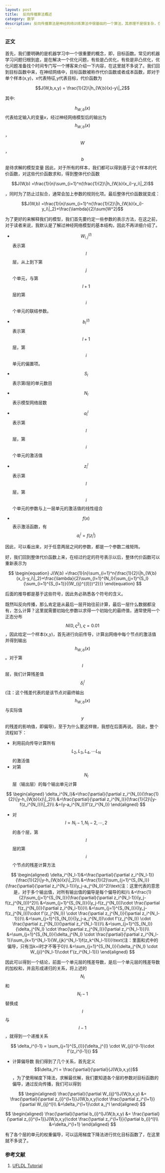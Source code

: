 ```yaml
---
layout: post
title:  反向传播算法概述
category: 数学 
description: 反向传播算法是神经网络训练算法中很基础的一个算法，其原理不是很复杂，仅仅是用了多元函数偏导的计算规则。但是网上的介绍多是描述性的介绍，因此这篇博客着重过程的推导，一步一步的来介绍所谓的反向传播算法。
---
```

### 正文
首先，我们要明确的是机器学习中一个很重要的概念，即，目标函数。常见的机器学习问题归根到底，是在解决一个优化问题，有些是凸优化，有些是非凸优化，优化问题准备找个时间专门写一个博客来介绍一下内容，在这里就不多说了。我们回到目标函数中来，在神经网络中，目标函数被称作代价函数或者成本函数，即对于单个样本(x,y)，x代表特征,y代表目标，代价函数为

$$J(W,b,x,y) = \frac{1}{2}\|h_{W,b}(x)-y\|_2$$

其中:

$$h_{W,b}(x)$$代表给定输入的变量$x$，经过神经网络模型后的输出为$$h_{W,b}(x)$$，$$W$$，$$b$$是待求解的模型变量
因此，对于所有的样本，我们都可以得到基于这个样本的代价函数，对这些代价函数求和，得到整体代价函数

$$J(W,b) =\frac{1}{n}\sum_{i=1}^n(\frac{1}{2}\|h_{W,b}(x_i)-y_i\|_2)$$

，同时为了防止过拟合，通常会加上参数的规则化项。最后整体代价函数就变成：

$$J(W,b) =\frac{1}{n}\sum_{i=1}^n{\frac{1}{2}\|h_{W,b}(x_i)-y_i\|_2}+\frac{\lambda}{2}\sum{W^2}$$

为了更好的来解释我们的模型，我们首先要约定一些参数的表示方法，在这之前，对于读者来说，我默认是了解过神经网络模型的基本结构，因此不再详细介绍了。

- $$W_{i,j}^{(l)}$$表示第$$l$$层，从上到下第$$j$$个单元，与第$$l+1$$层的第$$i$$个单元的联结参数。

- $$b_i^{(l)}$$表示第$$l+1$$层，第$$i$$单元的偏置项。

- $$S_l$$表示第$l$层的单元数目

- $$N_l$$表示模型网络层数

- $$a_i^l$$表示第$$l$$层，第$$i$$个单元的激活值

- $$z_i^l$$表示第$$l$$层，第$$i$$个单元的参数与上一层单元的激活值的线性组合

- $$f(x)$$表示激活函数，有$$a_i^l = f(z_i^l)$$


因此，可以看出来，对于任意两层之间的参数，都是一个参数二维矩阵。

好，我们回到整体代价函数上来，在经过约定的符号表示以后，整体代价函数可以重新表示为

$$
\begin{equation}
J(W,b) =\frac{1}{n}\sum_{i=1}^n{\frac{1}{2}\|h_{W,b}(x_i)-y_i\|_2}+\frac{\lambda}{2}\sum_{l=1}^{N_l}{\sum_{j=1}^{S_l}{\sum_{i=1}^{S_{l+1}}{(W_{ij}^{(l)})^2}}}
\end{equation}
$$

后面的推导都是基于这些符号，因此务必熟悉各个符号的含义。

既然叫反向传播，那么肯定是从最后一层开始往前计算，最后一层什么数据都没有，怎么计算？这里就需要初始化参数以求得一个初始化的最终值，通常使用一个正态分布$$N(0,\varsigma^2),\varsigma=0.01$$，因此给定一个样本(x,y)，首先进行向前传导，计算出网络中每个节点的激活值并得到输出$$h_{W,b}(x)$$。对于第$$l$$层，我们计算残差值$$\delta_i^l$$(注：这个残差代表的是该节点对最终输出$$h_{W,b}(x)$$与实际值$$y$$的残差的影响值，即偏导)，至于为什么要这样做，我想在后面再说。
因此，整个流程如下：
- 利用前向传导计算所有$$L_2,L_3,L_4,\cdots L_N$$的激活值
- 对第$$N_l$$层（输出层）的每个输出单元计算

$$
\begin{aligned}
\delta_i^{N_l}&=\frac{\partial}{\partial z_i^{N_l}}{\frac{1}{2}\|y-h_{W,b}(x)\|_2}\\
&=\frac{\partial}{\partial z_i^{N_l}}{\frac{1}{2}\|y-f(z_i^{N_l})\|_2}\\
&=(y-a_i^{N_l})f'(z_i^{N_l})
\end{aligned}
$$

- 对$$l = N_l-1,N_l-2,\cdots,2$$的各个层，第$$l$$层的第$$i$$个节点的残差计算方法

$$
\begin{aligned}
\delta_i^{N_l-1}&=\frac{\partial}{\partial z_i^{N_l-1}}{\frac{1}{2}\|y-h_{W,b}(x)\|_2}\\
&=\frac{1}{2}\sum_{j=1}^{S_{N_l}}{\frac{\partial}{\partial z_i^{N_l-1}}(y_j-a_j^{N_l})^2}\text{注：这里代表的意思是，对于多个输出值，对所有输出值的偏导是每个偏导的和}\\
&=\frac{1}{2}\sum_{j=1}^{S_{N_l}}{\frac{\partial}{\partial z_i^{N_l-1}}(y_j-f(z_j^{N_l}))^2}\\
&=\sum_{j=1}^{S_{N_l}}{(y_j-f(z_j^{N_l}))\cdot \frac{\partial f(z_j^{N_l})}{\partial z_i^{N_l-1}}}\\
&=\sum_{j=1}^{S_{N_l}}{(y_j-f(z_j^{N_l}))\cdot f'(z_j^{N_l}) \cdot \frac{\partial z_j^{N_l}}{\partial z_i^{N_l-1}}}\\
&=\sum_{j=1}^{S_{N_l}}{(y_j-a_j^{N_l})\cdot f'(z_j^{N_l}) \cdot \frac{\partial z_j^{N_l}}{\partial z_i^{N_l-1}}}\\
&=\sum_{j=1}^{S_{N_l}}{\delta_j^{N_l} \cdot \frac{\partial z_j^{N_l}}{\partial z_i^{N_l-1}}}\\
&=\sum_{j=1}^{S_{N_l}}{\delta_j^{N_l} \cdot \frac{\partial}{\partial z_i^{N_l-1}}\sum_{k=1}^{N_l-1}{W_{jk}^{N_l-1}f(z_k^{N_l-1})}}\text{注：里面和式中的偏导，只有当k=i时才不等于0}\\
&=\sum_{j=1}^{S_{N_l}}{\delta_j^{N_l} \cdot W_{ji}^{N_l-1}\cdot f'(z_i^{N_l-1})}
\end{aligned}
$$

因此可以得到一个结论，前面一个单元层的残差导数，是后一个单元层的残差导数的加权和，并且形成递归的关系，将上述的$$N_l$$和$$N_l-1$$替换成$$l$$与$$l-1$$，就得到一个递推关系

$$
\delta_i^{l-1} = \sum_{j=1}^{S_{l}}{\delta_j^{l} \cdot W_{ji}^{l-1}\cdot f'(z_i^{l-1})}
$$

- 计算偏导数
我们得到了几个关系，首先定义$$\delta_i^l = \frac{\partial}{\partial}{J(W,b,x,y)}$$，为了使用梯度下降法，求解最优解，我们要知道各个层的参数对目标函数的偏导，通过反向传播，我们可以得到

$$
\begin{aligned}
   \frac{\partial}{\partial W_{ij}^l}J(W,b,x,y) &= \frac{\partial}{\partial z_{i}^{l+1}}J(W,b,x,y)\cdot \frac{\partial z_i^{l+1}}{\partial W_{ij}^l}\\
    &=\delta_i^{l+1}\cdot a_j^l
\end{aligned}
$$

$$
\begin{aligned}
   \frac{\partial}{\partial b_{i}^l}J(W,b,x,y) &= \frac{\partial}{\partial z_{i}^{l+1}}J(W,b,x,y)\cdot \frac{\partial z_i^{l+1}}{\partial b_{i}^l}\\
    &=\delta_i^{l+1}
\end{aligned}
$$

有了各个层的单元的权重偏导，可以运用梯度下降法进行优化目标函数了，在这里就不多说了。
### 参考文献
1. [UFLDL Tutorial](http://deeplearning.stanford.edu/wiki/index.php/%E5%8F%8D%E5%90%91%E4%BC%A0%E5%AF%BC%E7%AE%97%E6%B3%95)